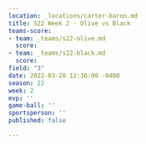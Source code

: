 ```yaml
---
location: _locations/carter-baron.md
title: S22 Week 2 - Olive vs Black
teams-score:
- team: _teams/s22-olive.md
  score: 
- team: _teams/s22-black.md
  score: 
field: "3"
date: 2022-03-20 12:30:00 -0400
season: 22
week: 2
mvp: ''
game-ball: ''
sportsperson: ''
published: false

---
```

